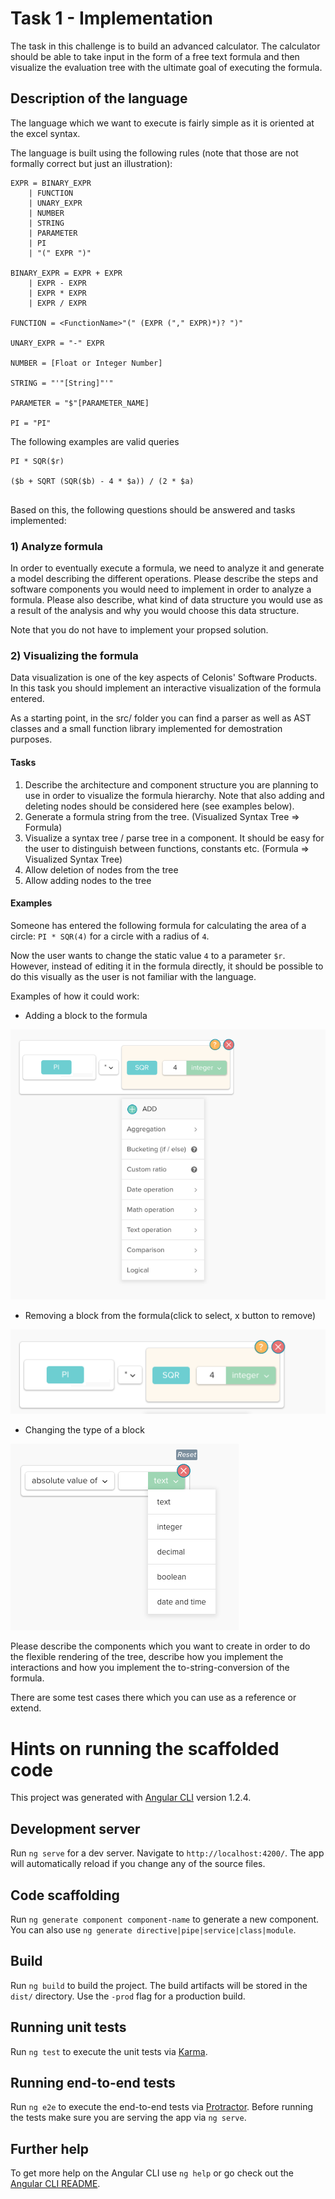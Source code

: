 # Task 1 - Implementation

The task in this challenge is to build an advanced calculator. The calculator should be able to take input in the form of a free text formula and then visualize the evaluation tree with the ultimate goal of executing the formula.

## Description of the language

The language which we want to execute is fairly simple as it is oriented at the excel syntax.

The language is built using the following rules (note that those are not formally correct but just an illustration):

```
EXPR = BINARY_EXPR
    | FUNCTION
    | UNARY_EXPR
    | NUMBER
    | STRING
    | PARAMETER
    | PI
    | "(" EXPR ")"

BINARY_EXPR = EXPR + EXPR
    | EXPR - EXPR
    | EXPR * EXPR
    | EXPR / EXPR

FUNCTION = <FunctionName>"(" (EXPR ("," EXPR)*)? ")"

UNARY_EXPR = "-" EXPR

NUMBER = [Float or Integer Number]

STRING = "'"[String]"'"

PARAMETER = "$"[PARAMETER_NAME]

PI = "PI"

```

The following examples are valid queries

```
PI * SQR($r)

($b + SQRT (SQR($b) - 4 * $a)) / (2 * $a)


```

Based on this, the following questions should be answered and tasks implemented:

### 1) Analyze formula

In order to eventually execute a formula, we need to analyze it and generate a model describing the different operations. Please describe the steps and software components you would need to implement in order to analyze a formula. Please also describe, what kind of data structure you would use as a result of the analysis and why you would choose this data structure.

Note that you do not have to implement your propsed solution.

### 2) Visualizing the formula

Data visualization is one of the key aspects of Celonis' Software Products. In this task you should implement an interactive visualization of the formula entered.

As a starting point, in the src/ folder you can find a parser as well as AST classes and a small function library implemented for demostration purposes.

#### Tasks

1. Describe the architecture and component structure you are planning to use in order to visualize the formula hierarchy. Note that also adding and deleting nodes should be considered here (see examples below).
2. Generate a formula string from the tree. (Visualized Syntax Tree => Formula)
3. Visualize a syntax tree / parse tree in a component. It should be easy for the user to distinguish between functions, constants etc. (Formula => Visualized Syntax Tree)
4. Allow deletion of nodes from the tree
5. Allow adding nodes to the tree

#### Examples

Someone has entered the following formula for calculating the area of a circle: `PI * SQR(4)` for a circle with a radius of `4`.

Now the user wants to change the static value `4` to a parameter `$r`. However, instead of editing it in the formula directly, it should be possible to do this visually as the user is not familiar with the language.

Examples of how it could work:

- Adding a block to the formula

![Alt text](./assets/Challenge_AddBlock.png?raw=true 'Click to select and x button to remove')

- Removing a block from the formula(click to select, x button to remove)

![Alt text](./assets/Challenge_EditBlock.png?raw=true 'Click to select and x button to remove')

- Changing the type of a block

![Alt text](./assets/Challenge_ChangingValueType.png?raw=true 'Change the type')

Please describe the components which you want to create in order to do the flexible rendering of the tree, describe how you implement the interactions and how you implement the to-string-conversion of the formula.

There are some test cases there which you can use as a reference or extend.

# Hints on running the scaffolded code

This project was generated with [Angular CLI](https://github.com/angular/angular-cli) version 1.2.4.

## Development server

Run `ng serve` for a dev server. Navigate to `http://localhost:4200/`. The app will automatically reload if you change any of the source files.

## Code scaffolding

Run `ng generate component component-name` to generate a new component. You can also use `ng generate directive|pipe|service|class|module`.

## Build

Run `ng build` to build the project. The build artifacts will be stored in the `dist/` directory. Use the `-prod` flag for a production build.

## Running unit tests

Run `ng test` to execute the unit tests via [Karma](https://karma-runner.github.io).

## Running end-to-end tests

Run `ng e2e` to execute the end-to-end tests via [Protractor](http://www.protractortest.org/).
Before running the tests make sure you are serving the app via `ng serve`.

## Further help

To get more help on the Angular CLI use `ng help` or go check out the [Angular CLI README](https://github.com/angular/angular-cli/blob/master/README.md).
